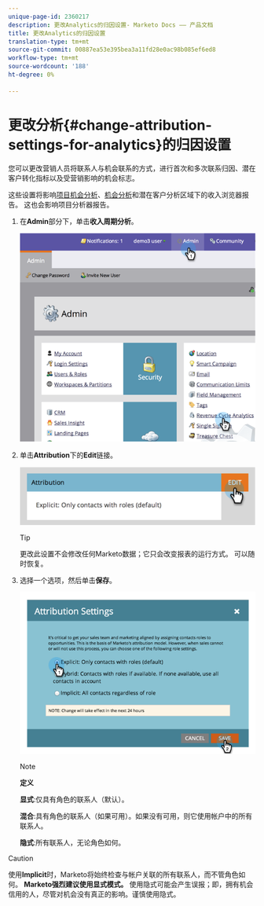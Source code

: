 ```yaml
---
unique-page-id: 2360217
description: 更改Analytics的归因设置- Marketo Docs —— 产品文档
title: 更改Analytics的归因设置
translation-type: tm+mt
source-git-commit: 00887ea53e395bea3a11fd28e0ac98b085ef6ed8
workflow-type: tm+mt
source-wordcount: '188'
ht-degree: 0%

---
```



# 更改分析{#change-attribution-settings-for-analytics}的归因设置

您可以更改营销人员将联系人与机会联系的方式，进行首次和多次联系归因、潜在客户转化指标以及受营销影响的机会标志。

这些设置将影响[项目机会分析](../../../product-docs/reporting/revenue-cycle-analytics/program-analytics/understanding-the-program-opportunity-analysis-area.md)、[机会分析](../../../product-docs/reporting/revenue-cycle-analytics/revenue-explorer/understanding-opportunity-analysis-in-revenue-explorer.md)和潜在客户分析区域下的收入浏览器报告。 这也会影响项目分析器报告。

1. 在&#x200B;**Admin**&#x200B;部分下，单击&#x200B;**收入周期分析**。

   ![](assets/image2014-9-24-11-3a55-3a19.png)

1. 单击&#x200B;**Attribution**&#x200B;下的&#x200B;**Edit**&#x200B;链接。

   ![](assets/image2014-9-24-11-3a56-3a33.png)

   >[!TIP]
   >
   >更改此设置不会修改任何Marketo数据；它只会改变报表的运行方式。 可以随时恢复。

1. 选择一个选项，然后单击&#x200B;**保存**。

   ![](assets/image2014-9-24-11-3a57-3a39.png)

   >[!NOTE]
   >
   >**定义**
   >
   >
   >**显式**:仅具有角色的联系人（默认）。
   >
   >
   >**混合**:具有角色的联系人（如果可用）。如果没有可用，则它使用帐户中的所有联系人。
   >
   >
   >**隐式**:所有联系人，无论角色如何。

>[!CAUTION]
>
>使用&#x200B;**Implicit**&#x200B;时，Marketo将始终检查与帐户关联的所有联系人，而不管角色如何。 **Marketo强烈建议使用显式模式。** 使用隐式可能会产生误报；即，拥有机会信用的人，尽管对机会没有真正的影响。谨慎使用隐式。

